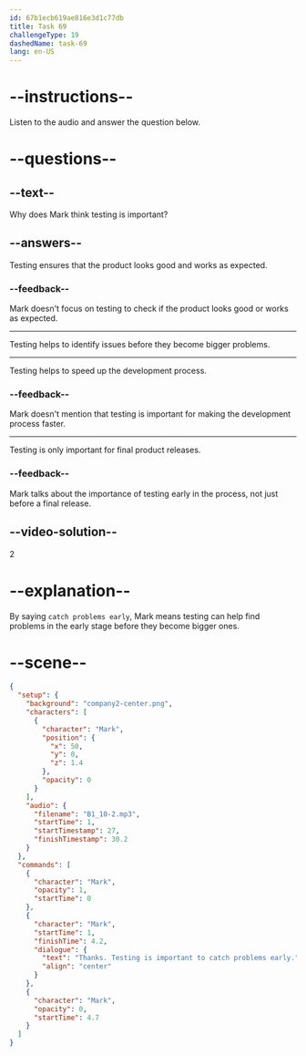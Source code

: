 ```yaml
---
id: 67b1ecb619ae816e3d1c77db
title: Task 69
challengeType: 19
dashedName: task-69
lang: en-US
---
```


<!-- (Audio) Mark: Thanks. Testing is important to catch problems early. -->

# --instructions--

Listen to the audio and answer the question below.

# --questions--

## --text--

Why does Mark think testing is important?

## --answers--

Testing ensures that the product looks good and works as expected.

### --feedback--

Mark doesn't focus on testing to check if the product looks good or works as expected.

---

Testing helps to identify issues before they become bigger problems.

---

Testing helps to speed up the development process.

### --feedback--

Mark doesn't mention that testing is important for making the development process faster.

---

Testing is only important for final product releases.

### --feedback--

Mark talks about the importance of testing early in the process, not just before a final release.

## --video-solution--

2

# --explanation--

By saying `catch problems early`, Mark means testing can help find problems in the early stage before they become bigger ones.

# --scene--

```json
{
  "setup": {
    "background": "company2-center.png",
    "characters": [
      {
        "character": "Mark",
        "position": {
          "x": 50,
          "y": 0,
          "z": 1.4
        },
        "opacity": 0
      }
    ],
    "audio": {
      "filename": "B1_10-2.mp3",
      "startTime": 1,
      "startTimestamp": 27,
      "finishTimestamp": 30.2
    }
  },
  "commands": [
    {
      "character": "Mark",
      "opacity": 1,
      "startTime": 0
    },
    {
      "character": "Mark",
      "startTime": 1,
      "finishTime": 4.2,
      "dialogue": {
        "text": "Thanks. Testing is important to catch problems early.",
        "align": "center"
      }
    },
    {
      "character": "Mark",
      "opacity": 0,
      "startTime": 4.7
    }
  ]
}
```
